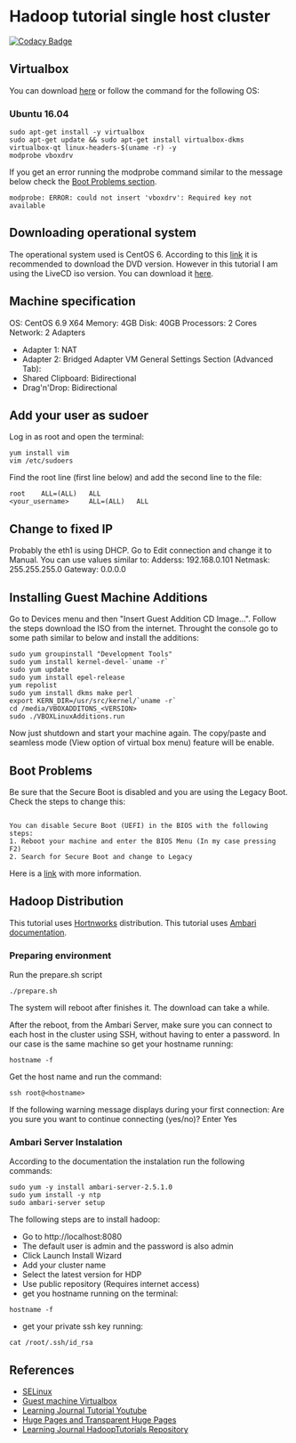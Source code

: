 # Hadoop tutorial single host cluster

[![Codacy Badge](https://api.codacy.com/project/badge/Grade/493f78ccea8f40c5a558622c5a8f0e4d)](https://www.codacy.com/app/dinesh-dart/hadoop-tutorial-single-host-cluster?utm_source=github.com&amp;utm_medium=referral&amp;utm_content=dineshtrivedi/hadoop-tutorial-single-host-cluster&amp;utm_campaign=Badge_Grade)

## Virtualbox 

You can download [here](https://www.virtualbox.org/wiki/Downloads) or follow the command for the following OS:

### Ubuntu 16.04
```
sudo apt-get install -y virtualbox
sudo apt-get update && sudo apt-get install virtualbox-dkms virtualbox-qt linux-headers-$(uname -r) -y
modprobe vboxdrv
```

If you get an error running the modprobe command similar to the message below check the [Boot Problems section](#boot-problems).
```
modprobe: ERROR: could not insert 'vboxdrv': Required key not available
```

## Downloading operational system
The operational system used is CentOS 6. According to this [link](https://wiki.centos.org/Manuals/ReleaseNotes/CentOS7#head-76148df6f2cc6a03ab2ceaa23204ace3e2acbfb9) it is recommended to download the DVD version. However in this tutorial I am using the LiveCD iso version.
You can download it [here](http://mirror.za.web4africa.net/centos/6.9/isos/x86_64/).

## Machine specification
OS: CentOS 6.9 X64
Memory: 4GB
Disk: 40GB
Processors: 2 Cores
Network: 2 Adapters
- Adapter 1: NAT
- Adapter 2: Bridged Adapter
VM General Settings Section (Advanced Tab):
- Shared Clipboard: Bidirectional
- Drag'n'Drop: Bidirectional

## Add your user as sudoer
Log in as root and open the terminal:
```
yum install vim
vim /etc/sudoers
```

Find the root line (first line below) and add the second line to the file:
```
root 	ALL=(ALL)	ALL
<your_username> 	ALL=(ALL)	ALL
```

## Change to fixed IP
Probably the eth1 is using DHCP. Go to Edit connection and change it to Manual. You can use values similar to:
Adderss: 192.168.0.101
Netmask: 255.255.255.0
Gateway: 0.0.0.0


## Installing Guest Machine Additions
Go to Devices menu and then "Insert Guest Addition CD Image...". Follow the steps download the ISO from the internet.
Throught the console go to some path similar to below and install the additions:
```
sudo yum groupinstall "Development Tools"
sudo yum install kernel-devel-`uname -r`
sudo yum update
sudo yum install epel-release
yum repolist
sudo yum install dkms make perl
export KERN_DIR=/usr/src/kernel/`uname -r`
cd /media/VBOXADDITONS_<VERSION>
sudo ./VBOXLinuxAdditions.run
```

Now just shutdown and start your machine again. The copy/paste and seamless mode (View option of virtual box menu) feature will be enable.

## Boot Problems
Be sure that the Secure Boot is disabled and you are using the Legacy Boot. Check the steps to change this:
```
	
You can disable Secure Boot (UEFI) in the BIOS with the following steps:
1. Reboot your machine and enter the BIOS Menu (In my case pressing F2)
2. Search for Secure Boot and change to Legacy
```

Here is a [link](https://askubuntu.com/questions/762254/why-do-i-get-required-key-not-available-when-install-3rd-party-kernel-modules) with more information.

## Hadoop Distribution
This tutorial uses [Hortnworks](https://hortonworks.com/) distribution. This tutorial uses [Ambari documentation](https://docs.hortonworks.com/HDPDocuments/Ambari-2.5.1.0/bk_ambari-installation/content/ch_Getting_Ready.html).

### Preparing environment
Run the prepare.sh script
```
./prepare.sh
```

The system will reboot after finishes it. The download can take a while.

After the reboot, from the Ambari Server, make sure you can connect to each host in the cluster using SSH, without having to enter a password. In our case is the same machine so get your hostname running:
```
hostname -f
```

Get the host name and run the command:
```
ssh root@<hostname>
```

If the following warning message displays during your first connection: Are you sure you want to continue connecting (yes/no)? Enter Yes

### Ambari Server Instalation
According to the documentation the instalation run the following commands:
```
sudo yum -y install ambari-server-2.5.1.0
sudo yum install -y ntp
sudo ambari-server setup
```
The following steps are to install hadoop:
* Go to http://localhost:8080
* The default user is admin and the password is also admin
* Click Launch Install Wizard
* Add your cluster name
* Select the latest version for HDP
* Use public repository (Requires internet access)
* get you hostname running on the terminal:
```
hostname -f
```
* get your private ssh key running:
```
cat /root/.ssh/id_rsa
```

## References
* [SELinux](https://www.digitalocean.com/community/tutorials/an-introduction-to-selinux-on-centos-7-part-1-basic-concepts)
* [Guest machine Virtualbox](https://askubuntu.com/questions/22743/how-do-i-install-guest-additions-in-a-virtualbox-vm/22745#22745)
* [Learning Journal Tutorial Youtube](https://www.youtube.com/watch?v=DJPwV2ge9m0&list=PLkz1SCf5iB4dw3jbRo0SYCk2urRESUA3v&index=6)
* [Huge Pages and Transparent Huge Pages](https://access.redhat.com/documentation/en-US/Red_Hat_Enterprise_Linux/6/html/Performance_Tuning_Guide/s-memory-transhuge.html)
* [Learning Journal HadoopTutorials Repository](https://github.com/LearningJournal/HadoopTutorials)